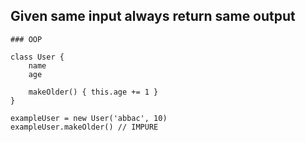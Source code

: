 ## Given same input always return same output

```
### OOP

class User {
    name
    age

    makeOlder() { this.age += 1 }
}

exampleUser = new User('abbac', 10)
exampleUser.makeOlder() // IMPURE
```
